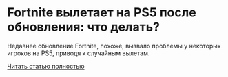 # Fortnite вылетает на PS5 после обновления: что делать?



Недавнее обновление Fortnite, похоже, вызвало проблемы у некоторых игроков на PS5, приводя к случайным вылетам.

[Читать статью полностью](https://xyberbara.com/gaming/fortnite-vyletayet-na-ps5-posle-obnovleniya/)

